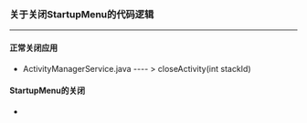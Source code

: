 ### 关于关闭StartupMenu的代码逻辑
***

#### 正常关闭应用
  - ActivityManagerService.java  ---- >  closeActivity(int stackId)
  
#### StartupMenu的关闭
  - 
